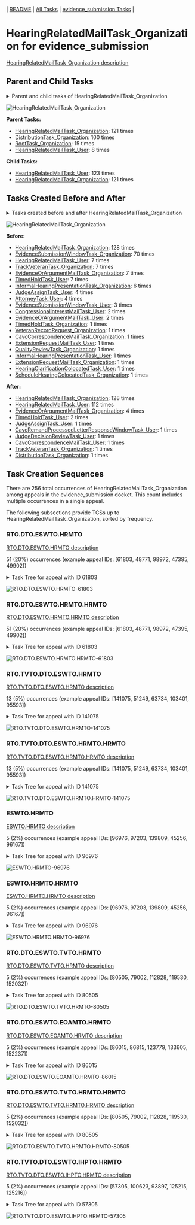 <!-- DO NOT EDIT THIS FILE.  This file is autogenerated. -->
| [README](../README.md) | [All Tasks](../alltasks.md) | [evidence_submission Tasks](tasklist.md) |

# HearingRelatedMailTask_Organization for evidence_submission

[HearingRelatedMailTask_Organization description](../descr/HearingRelatedMailTask_Organization.md)

## Parent and Child Tasks

<details><summary markdown='span'>Parent and child tasks of HearingRelatedMailTask_Organization
</summary>

```
digraph G {
rankdir=LR;
node [shape=box]
"HearingRelatedMailTask_Organization" -> "HearingRelatedMailTask_User" [label=123]
"HearingRelatedMailTask_Organization" -> "HearingRelatedMailTask_Organization" [label=121]
"HearingRelatedMailTask_Organization" -> "HearingRelatedMailTask_Organization" [label=121]
"DistributionTask_Organization" -> "HearingRelatedMailTask_Organization" [label=100]
"RootTask_Organization" -> "HearingRelatedMailTask_Organization" [label=15]
"HearingRelatedMailTask_User" -> "HearingRelatedMailTask_Organization" [label=8]
}
```
</details>

![HearingRelatedMailTask_Organization](dot/HearingRelatedMailTask_Organization-parentchild.dot.png)

**Parent Tasks:**

   * [HearingRelatedMailTask_Organization](HearingRelatedMailTask_Organization.md): 121 times
   * [DistributionTask_Organization](DistributionTask_Organization.md): 100 times
   * [RootTask_Organization](RootTask_Organization.md): 15 times
   * [HearingRelatedMailTask_User](HearingRelatedMailTask_User.md): 8 times

**Child Tasks:**

   * [HearingRelatedMailTask_User](HearingRelatedMailTask_User.md): 123 times
   * [HearingRelatedMailTask_Organization](HearingRelatedMailTask_Organization.md): 121 times

## Tasks Created Before and After

<details><summary markdown='span'>Tasks created before and after HearingRelatedMailTask_Organization</summary>

```
digraph G {
rankdir=LR;

"HearingRelatedMailTask_Organization" -> "HearingRelatedMailTask_Organization" [label=128]
"HearingRelatedMailTask_Organization" -> "HearingRelatedMailTask_User" [label=112]
"HearingRelatedMailTask_Organization" -> "EvidenceOrArgumentMailTask_Organization" [label=4]
"HearingRelatedMailTask_Organization" -> "TimedHoldTask_User" [label=2]
"HearingRelatedMailTask_Organization" -> "TrackVeteranTask_Organization" [label=1]
"HearingRelatedMailTask_Organization" -> "JudgeDecisionReviewTask_User" [label=1]
"HearingRelatedMailTask_Organization" -> "JudgeAssignTask_User" [label=1]
"HearingRelatedMailTask_Organization" -> "DistributionTask_Organization" [label=1]
"HearingRelatedMailTask_Organization" -> "CavcRemandProcessedLetterResponseWindowTask_User" [label=1]
"HearingRelatedMailTask_Organization" -> "CavcCorrespondenceMailTask_User" [label=1]
"HearingRelatedMailTask_Organization" -> "HearingRelatedMailTask_Organization" [label=128]
"EvidenceSubmissionWindowTask_Organization" -> "HearingRelatedMailTask_Organization" [label=70]
"TrackVeteranTask_Organization" -> "HearingRelatedMailTask_Organization" [label=7]
"TimedHoldTask_User" -> "HearingRelatedMailTask_Organization" [label=7]
"HearingRelatedMailTask_User" -> "HearingRelatedMailTask_Organization" [label=7]
"EvidenceOrArgumentMailTask_Organization" -> "HearingRelatedMailTask_Organization" [label=7]
"InformalHearingPresentationTask_Organization" -> "HearingRelatedMailTask_Organization" [label=6]
"JudgeAssignTask_User" -> "HearingRelatedMailTask_Organization" [label=4]
"AttorneyTask_User" -> "HearingRelatedMailTask_Organization" [label=4]
"EvidenceSubmissionWindowTask_User" -> "HearingRelatedMailTask_Organization" [label=3]
"EvidenceOrArgumentMailTask_User" -> "HearingRelatedMailTask_Organization" [label=2]
"CongressionalInterestMailTask_User" -> "HearingRelatedMailTask_Organization" [label=2]
"VeteranRecordRequest_Organization" -> "HearingRelatedMailTask_Organization" [label=1]
"TimedHoldTask_Organization" -> "HearingRelatedMailTask_Organization" [label=1]
"ScheduleHearingColocatedTask_Organization" -> "HearingRelatedMailTask_Organization" [label=1]
"QualityReviewTask_Organization" -> "HearingRelatedMailTask_Organization" [label=1]
"InformalHearingPresentationTask_User" -> "HearingRelatedMailTask_Organization" [label=1]
"HearingClarificationColocatedTask_User" -> "HearingRelatedMailTask_Organization" [label=1]
"ExtensionRequestMailTask_User" -> "HearingRelatedMailTask_Organization" [label=1]
"ExtensionRequestMailTask_Organization" -> "HearingRelatedMailTask_Organization" [label=1]
"CavcCorrespondenceMailTask_Organization" -> "HearingRelatedMailTask_Organization" [label=1]
}
```
</details>

![HearingRelatedMailTask_Organization](dot/HearingRelatedMailTask_Organization.dot.png)

**Before:**

   * [HearingRelatedMailTask_Organization](HearingRelatedMailTask_Organization.md): 128 times
   * [EvidenceSubmissionWindowTask_Organization](EvidenceSubmissionWindowTask_Organization.md): 70 times
   * [HearingRelatedMailTask_User](HearingRelatedMailTask_User.md): 7 times
   * [TrackVeteranTask_Organization](TrackVeteranTask_Organization.md): 7 times
   * [EvidenceOrArgumentMailTask_Organization](EvidenceOrArgumentMailTask_Organization.md): 7 times
   * [TimedHoldTask_User](TimedHoldTask_User.md): 7 times
   * [InformalHearingPresentationTask_Organization](InformalHearingPresentationTask_Organization.md): 6 times
   * [JudgeAssignTask_User](JudgeAssignTask_User.md): 4 times
   * [AttorneyTask_User](AttorneyTask_User.md): 4 times
   * [EvidenceSubmissionWindowTask_User](EvidenceSubmissionWindowTask_User.md): 3 times
   * [CongressionalInterestMailTask_User](CongressionalInterestMailTask_User.md): 2 times
   * [EvidenceOrArgumentMailTask_User](EvidenceOrArgumentMailTask_User.md): 2 times
   * [TimedHoldTask_Organization](TimedHoldTask_Organization.md): 1 times
   * [VeteranRecordRequest_Organization](VeteranRecordRequest_Organization.md): 1 times
   * [CavcCorrespondenceMailTask_Organization](CavcCorrespondenceMailTask_Organization.md): 1 times
   * [ExtensionRequestMailTask_User](ExtensionRequestMailTask_User.md): 1 times
   * [QualityReviewTask_Organization](QualityReviewTask_Organization.md): 1 times
   * [InformalHearingPresentationTask_User](InformalHearingPresentationTask_User.md): 1 times
   * [ExtensionRequestMailTask_Organization](ExtensionRequestMailTask_Organization.md): 1 times
   * [HearingClarificationColocatedTask_User](HearingClarificationColocatedTask_User.md): 1 times
   * [ScheduleHearingColocatedTask_Organization](ScheduleHearingColocatedTask_Organization.md): 1 times

**After:**

   * [HearingRelatedMailTask_Organization](HearingRelatedMailTask_Organization.md): 128 times
   * [HearingRelatedMailTask_User](HearingRelatedMailTask_User.md): 112 times
   * [EvidenceOrArgumentMailTask_Organization](EvidenceOrArgumentMailTask_Organization.md): 4 times
   * [TimedHoldTask_User](TimedHoldTask_User.md): 2 times
   * [JudgeAssignTask_User](JudgeAssignTask_User.md): 1 times
   * [CavcRemandProcessedLetterResponseWindowTask_User](CavcRemandProcessedLetterResponseWindowTask_User.md): 1 times
   * [JudgeDecisionReviewTask_User](JudgeDecisionReviewTask_User.md): 1 times
   * [CavcCorrespondenceMailTask_User](CavcCorrespondenceMailTask_User.md): 1 times
   * [TrackVeteranTask_Organization](TrackVeteranTask_Organization.md): 1 times
   * [DistributionTask_Organization](DistributionTask_Organization.md): 1 times

## Task Creation Sequences

There are 256 total occurrences of HearingRelatedMailTask_Organization among appeals in the evidence_submission docket.  This count includes multiple occurrences in a single appeal.

The following subsections provide TCSs up to HearingRelatedMailTask_Organization, sorted by frequency.

### RTO.DTO.ESWTO.HRMTO

[RTO.DTO.ESWTO.HRMTO description](../descr/RTO.DTO.ESWTO.HRMTO.md)

51 (20%) occurrences (example appeal IDs: [61803, 48771, 98972, 47395, 49902])

<details><summary markdown='span'>Task Tree for appeal with ID 61803</summary>

```
@startuml
skinparam {
  ObjectBorderColor #555
  ObjectBorderThickness 0
  ObjectFontStyle bold
  ObjectFontSize 14
  ObjectAttributeFontColor #333
  ObjectAttributeFontSize 12
}
  object 0.RootTask #8dd3c7 {
Organization
}
  object 1.DistributionTask #ffffb3 {
Organization
}
  object 2.EvidenceSubmissionWindowTask #fccde5 {
Organization
}
  object 3.HearingRelatedMailTask #8dd3c7 {
Organization  <back:white>    </back>
}
  object 4.HearingRelatedMailTask #8dd3c7 {
Organization  <back:white>    </back>
}
  object 5.HearingRelatedMailTask #8dd3c7 {
User
}
  object 6.HearingRelatedMailTask #8dd3c7 {
Organization  <back:white>    </back>
}
  object 7.HearingRelatedMailTask #8dd3c7 {
Organization  <back:white>    </back>
}
  object 8.HearingRelatedMailTask #8dd3c7 {
User
}
  object 9.HearingRelatedMailTask #8dd3c7 {
Organization  <back:white>    </back>
}
  object 10.TrackVeteranTask #bebada {
Organization
}
0.RootTask -- 1.DistributionTask
1.DistributionTask -- 2.EvidenceSubmissionWindowTask
1.DistributionTask -- 3.HearingRelatedMailTask
3.HearingRelatedMailTask -- 4.HearingRelatedMailTask
4.HearingRelatedMailTask -- 5.HearingRelatedMailTask
1.DistributionTask -- 6.HearingRelatedMailTask
6.HearingRelatedMailTask -- 7.HearingRelatedMailTask
7.HearingRelatedMailTask -- 8.HearingRelatedMailTask
8.HearingRelatedMailTask -- 9.HearingRelatedMailTask
0.RootTask -- 10.TrackVeteranTask
@enduml
```
</details>

![RTO.DTO.ESWTO.HRMTO-61803](uml/RTO.DTO.ESWTO.HRMTO-61803.png)

### RTO.DTO.ESWTO.HRMTO.HRMTO

[RTO.DTO.ESWTO.HRMTO.HRMTO description](../descr/RTO.DTO.ESWTO.HRMTO.HRMTO.md)

51 (20%) occurrences (example appeal IDs: [61803, 48771, 98972, 47395, 49902])

<details><summary markdown='span'>Task Tree for appeal with ID 61803</summary>

```
@startuml
skinparam {
  ObjectBorderColor #555
  ObjectBorderThickness 0
  ObjectFontStyle bold
  ObjectFontSize 14
  ObjectAttributeFontColor #333
  ObjectAttributeFontSize 12
}
  object 0.RootTask #8dd3c7 {
Organization
}
  object 1.DistributionTask #ffffb3 {
Organization
}
  object 2.EvidenceSubmissionWindowTask #fccde5 {
Organization
}
  object 3.HearingRelatedMailTask #8dd3c7 {
Organization  <back:white>    </back>
}
  object 4.HearingRelatedMailTask #8dd3c7 {
Organization  <back:white>    </back>
}
  object 5.HearingRelatedMailTask #8dd3c7 {
User
}
  object 6.HearingRelatedMailTask #8dd3c7 {
Organization  <back:white>    </back>
}
  object 7.HearingRelatedMailTask #8dd3c7 {
Organization  <back:white>    </back>
}
  object 8.HearingRelatedMailTask #8dd3c7 {
User
}
  object 9.HearingRelatedMailTask #8dd3c7 {
Organization  <back:white>    </back>
}
  object 10.TrackVeteranTask #bebada {
Organization
}
0.RootTask -- 1.DistributionTask
1.DistributionTask -- 2.EvidenceSubmissionWindowTask
1.DistributionTask -- 3.HearingRelatedMailTask
3.HearingRelatedMailTask -- 4.HearingRelatedMailTask
4.HearingRelatedMailTask -- 5.HearingRelatedMailTask
1.DistributionTask -- 6.HearingRelatedMailTask
6.HearingRelatedMailTask -- 7.HearingRelatedMailTask
7.HearingRelatedMailTask -- 8.HearingRelatedMailTask
8.HearingRelatedMailTask -- 9.HearingRelatedMailTask
0.RootTask -- 10.TrackVeteranTask
@enduml
```
</details>

![RTO.DTO.ESWTO.HRMTO.HRMTO-61803](uml/RTO.DTO.ESWTO.HRMTO.HRMTO-61803.png)

### RTO.TVTO.DTO.ESWTO.HRMTO

[RTO.TVTO.DTO.ESWTO.HRMTO description](../descr/RTO.TVTO.DTO.ESWTO.HRMTO.md)

13 (5%) occurrences (example appeal IDs: [141075, 51249, 63734, 103401, 95593])

<details><summary markdown='span'>Task Tree for appeal with ID 141075</summary>

```
@startuml
skinparam {
  ObjectBorderColor #555
  ObjectBorderThickness 0
  ObjectFontStyle bold
  ObjectFontSize 14
  ObjectAttributeFontColor #333
  ObjectAttributeFontSize 12
}
  object 0.RootTask #8dd3c7 {
Organization
}
  object 1.TrackVeteranTask #bebada {
Organization
}
  object 2.DistributionTask #ffffb3 {
Organization
}
  object 3.EvidenceSubmissionWindowTask #fccde5 {
Organization
}
  object 4.HearingRelatedMailTask #8dd3c7 {
Organization  <back:white>    </back>
}
  object 5.HearingRelatedMailTask #8dd3c7 {
Organization  <back:white>    </back>
}
  object 6.HearingRelatedMailTask #8dd3c7 {
User
}
  object 7.HearingRelatedMailTask #8dd3c7 {
User
}
0.RootTask -- 1.TrackVeteranTask
0.RootTask -- 2.DistributionTask
2.DistributionTask -- 3.EvidenceSubmissionWindowTask
2.DistributionTask -- 4.HearingRelatedMailTask
4.HearingRelatedMailTask -- 5.HearingRelatedMailTask
5.HearingRelatedMailTask -- 6.HearingRelatedMailTask
5.HearingRelatedMailTask -- 7.HearingRelatedMailTask
@enduml
```
</details>

![RTO.TVTO.DTO.ESWTO.HRMTO-141075](uml/RTO.TVTO.DTO.ESWTO.HRMTO-141075.png)

### RTO.TVTO.DTO.ESWTO.HRMTO.HRMTO

[RTO.TVTO.DTO.ESWTO.HRMTO.HRMTO description](../descr/RTO.TVTO.DTO.ESWTO.HRMTO.HRMTO.md)

13 (5%) occurrences (example appeal IDs: [141075, 51249, 63734, 103401, 95593])

<details><summary markdown='span'>Task Tree for appeal with ID 141075</summary>

```
@startuml
skinparam {
  ObjectBorderColor #555
  ObjectBorderThickness 0
  ObjectFontStyle bold
  ObjectFontSize 14
  ObjectAttributeFontColor #333
  ObjectAttributeFontSize 12
}
  object 0.RootTask #8dd3c7 {
Organization
}
  object 1.TrackVeteranTask #bebada {
Organization
}
  object 2.DistributionTask #ffffb3 {
Organization
}
  object 3.EvidenceSubmissionWindowTask #fccde5 {
Organization
}
  object 4.HearingRelatedMailTask #8dd3c7 {
Organization  <back:white>    </back>
}
  object 5.HearingRelatedMailTask #8dd3c7 {
Organization  <back:white>    </back>
}
  object 6.HearingRelatedMailTask #8dd3c7 {
User
}
  object 7.HearingRelatedMailTask #8dd3c7 {
User
}
0.RootTask -- 1.TrackVeteranTask
0.RootTask -- 2.DistributionTask
2.DistributionTask -- 3.EvidenceSubmissionWindowTask
2.DistributionTask -- 4.HearingRelatedMailTask
4.HearingRelatedMailTask -- 5.HearingRelatedMailTask
5.HearingRelatedMailTask -- 6.HearingRelatedMailTask
5.HearingRelatedMailTask -- 7.HearingRelatedMailTask
@enduml
```
</details>

![RTO.TVTO.DTO.ESWTO.HRMTO.HRMTO-141075](uml/RTO.TVTO.DTO.ESWTO.HRMTO.HRMTO-141075.png)

### ESWTO.HRMTO

[ESWTO.HRMTO description](../descr/ESWTO.HRMTO.md)

5 (2%) occurrences (example appeal IDs: [96976, 97203, 139809, 45256, 96167])

<details><summary markdown='span'>Task Tree for appeal with ID 96976</summary>

```
@startuml
skinparam {
  ObjectBorderColor #555
  ObjectBorderThickness 0
  ObjectFontStyle bold
  ObjectFontSize 14
  ObjectAttributeFontColor #333
  ObjectAttributeFontSize 12
}
  object 0.RootTask #8dd3c7 {
Organization
}
  object 1.DistributionTask #ffffb3 {
Organization
}
  object 2.EvidenceSubmissionWindowTask #fccde5 {
Organization
}
  object 3.HearingRelatedMailTask #8dd3c7 {
Organization  <back:white>    </back>
}
  object 4.HearingRelatedMailTask #8dd3c7 {
Organization  <back:white>    </back>
}
  object 5.HearingRelatedMailTask #8dd3c7 {
User
}
  object 6.TimedHoldTask #fccde5 {
User
}
0.RootTask -- 1.DistributionTask
1.DistributionTask -- 2.EvidenceSubmissionWindowTask
1.DistributionTask -- 3.HearingRelatedMailTask
3.HearingRelatedMailTask -- 4.HearingRelatedMailTask
4.HearingRelatedMailTask -- 5.HearingRelatedMailTask
5.HearingRelatedMailTask -- 6.TimedHoldTask
@enduml
```
</details>

![ESWTO.HRMTO-96976](uml/ESWTO.HRMTO-96976.png)

### ESWTO.HRMTO.HRMTO

[ESWTO.HRMTO.HRMTO description](../descr/ESWTO.HRMTO.HRMTO.md)

5 (2%) occurrences (example appeal IDs: [96976, 97203, 139809, 45256, 96167])

<details><summary markdown='span'>Task Tree for appeal with ID 96976</summary>

```
@startuml
skinparam {
  ObjectBorderColor #555
  ObjectBorderThickness 0
  ObjectFontStyle bold
  ObjectFontSize 14
  ObjectAttributeFontColor #333
  ObjectAttributeFontSize 12
}
  object 0.RootTask #8dd3c7 {
Organization
}
  object 1.DistributionTask #ffffb3 {
Organization
}
  object 2.EvidenceSubmissionWindowTask #fccde5 {
Organization
}
  object 3.HearingRelatedMailTask #8dd3c7 {
Organization  <back:white>    </back>
}
  object 4.HearingRelatedMailTask #8dd3c7 {
Organization  <back:white>    </back>
}
  object 5.HearingRelatedMailTask #8dd3c7 {
User
}
  object 6.TimedHoldTask #fccde5 {
User
}
0.RootTask -- 1.DistributionTask
1.DistributionTask -- 2.EvidenceSubmissionWindowTask
1.DistributionTask -- 3.HearingRelatedMailTask
3.HearingRelatedMailTask -- 4.HearingRelatedMailTask
4.HearingRelatedMailTask -- 5.HearingRelatedMailTask
5.HearingRelatedMailTask -- 6.TimedHoldTask
@enduml
```
</details>

![ESWTO.HRMTO.HRMTO-96976](uml/ESWTO.HRMTO.HRMTO-96976.png)

### RTO.DTO.ESWTO.TVTO.HRMTO

[RTO.DTO.ESWTO.TVTO.HRMTO description](../descr/RTO.DTO.ESWTO.TVTO.HRMTO.md)

5 (2%) occurrences (example appeal IDs: [80505, 79002, 112828, 119530, 152032])

<details><summary markdown='span'>Task Tree for appeal with ID 80505</summary>

```
@startuml
skinparam {
  ObjectBorderColor #555
  ObjectBorderThickness 0
  ObjectFontStyle bold
  ObjectFontSize 14
  ObjectAttributeFontColor #333
  ObjectAttributeFontSize 12
}
  object 0.RootTask #8dd3c7 {
Organization
}
  object 1.TrackVeteranTask #bebada {
Organization
}
  object 2.DistributionTask #ffffb3 {
Organization
}
  object 3.EvidenceSubmissionWindowTask #fccde5 {
Organization
}
  object 4.TrackVeteranTask #bebada {
Organization
}
  object 5.HearingRelatedMailTask #8dd3c7 {
Organization  <back:white>    </back>
}
  object 6.HearingRelatedMailTask #8dd3c7 {
Organization  <back:white>    </back>
}
  object 7.HearingRelatedMailTask #8dd3c7 {
User
}
0.RootTask -- 1.TrackVeteranTask
0.RootTask -- 2.DistributionTask
2.DistributionTask -- 3.EvidenceSubmissionWindowTask
0.RootTask -- 4.TrackVeteranTask
2.DistributionTask -- 5.HearingRelatedMailTask
5.HearingRelatedMailTask -- 6.HearingRelatedMailTask
6.HearingRelatedMailTask -- 7.HearingRelatedMailTask
@enduml
```
</details>

![RTO.DTO.ESWTO.TVTO.HRMTO-80505](uml/RTO.DTO.ESWTO.TVTO.HRMTO-80505.png)

### RTO.DTO.ESWTO.EOAMTO.HRMTO

[RTO.DTO.ESWTO.EOAMTO.HRMTO description](../descr/RTO.DTO.ESWTO.EOAMTO.HRMTO.md)

5 (2%) occurrences (example appeal IDs: [86015, 86815, 123779, 133605, 152237])

<details><summary markdown='span'>Task Tree for appeal with ID 86015</summary>

```
@startuml
skinparam {
  ObjectBorderColor #555
  ObjectBorderThickness 0
  ObjectFontStyle bold
  ObjectFontSize 14
  ObjectAttributeFontColor #333
  ObjectAttributeFontSize 12
}
  object 0.RootTask #8dd3c7 {
Organization
}
  object 1.DistributionTask #ffffb3 {
Organization
}
  object 2.EvidenceSubmissionWindowTask #fccde5 {
Organization
}
  object 3.EvidenceOrArgumentMailTask #ffffb3 {
Organization
}
  object 4.HearingRelatedMailTask #8dd3c7 {
Organization  <back:white>    </back>
}
  object 5.HearingRelatedMailTask #8dd3c7 {
Organization  <back:white>    </back>
}
  object 6.HearingRelatedMailTask #8dd3c7 {
User
}
  object 7.TrackVeteranTask #bebada {
Organization
}
0.RootTask -- 1.DistributionTask
1.DistributionTask -- 2.EvidenceSubmissionWindowTask
0.RootTask -- 3.EvidenceOrArgumentMailTask
1.DistributionTask -- 4.HearingRelatedMailTask
4.HearingRelatedMailTask -- 5.HearingRelatedMailTask
5.HearingRelatedMailTask -- 6.HearingRelatedMailTask
0.RootTask -- 7.TrackVeteranTask
@enduml
```
</details>

![RTO.DTO.ESWTO.EOAMTO.HRMTO-86015](uml/RTO.DTO.ESWTO.EOAMTO.HRMTO-86015.png)

### RTO.DTO.ESWTO.TVTO.HRMTO.HRMTO

[RTO.DTO.ESWTO.TVTO.HRMTO.HRMTO description](../descr/RTO.DTO.ESWTO.TVTO.HRMTO.HRMTO.md)

5 (2%) occurrences (example appeal IDs: [80505, 79002, 112828, 119530, 152032])

<details><summary markdown='span'>Task Tree for appeal with ID 80505</summary>

```
@startuml
skinparam {
  ObjectBorderColor #555
  ObjectBorderThickness 0
  ObjectFontStyle bold
  ObjectFontSize 14
  ObjectAttributeFontColor #333
  ObjectAttributeFontSize 12
}
  object 0.RootTask #8dd3c7 {
Organization
}
  object 1.TrackVeteranTask #bebada {
Organization
}
  object 2.DistributionTask #ffffb3 {
Organization
}
  object 3.EvidenceSubmissionWindowTask #fccde5 {
Organization
}
  object 4.TrackVeteranTask #bebada {
Organization
}
  object 5.HearingRelatedMailTask #8dd3c7 {
Organization  <back:white>    </back>
}
  object 6.HearingRelatedMailTask #8dd3c7 {
Organization  <back:white>    </back>
}
  object 7.HearingRelatedMailTask #8dd3c7 {
User
}
0.RootTask -- 1.TrackVeteranTask
0.RootTask -- 2.DistributionTask
2.DistributionTask -- 3.EvidenceSubmissionWindowTask
0.RootTask -- 4.TrackVeteranTask
2.DistributionTask -- 5.HearingRelatedMailTask
5.HearingRelatedMailTask -- 6.HearingRelatedMailTask
6.HearingRelatedMailTask -- 7.HearingRelatedMailTask
@enduml
```
</details>

![RTO.DTO.ESWTO.TVTO.HRMTO.HRMTO-80505](uml/RTO.DTO.ESWTO.TVTO.HRMTO.HRMTO-80505.png)

### RTO.TVTO.DTO.ESWTO.IHPTO.HRMTO

[RTO.TVTO.DTO.ESWTO.IHPTO.HRMTO description](../descr/RTO.TVTO.DTO.ESWTO.IHPTO.HRMTO.md)

5 (2%) occurrences (example appeal IDs: [57305, 100623, 93897, 125215, 125216])

<details><summary markdown='span'>Task Tree for appeal with ID 57305</summary>

```
@startuml
skinparam {
  ObjectBorderColor #555
  ObjectBorderThickness 0
  ObjectFontStyle bold
  ObjectFontSize 14
  ObjectAttributeFontColor #333
  ObjectAttributeFontSize 12
}
  object 0.RootTask #8dd3c7 {
Organization
}
  object 1.TrackVeteranTask #bebada {
Organization
}
  object 2.DistributionTask #ffffb3 {
Organization
}
  object 3.EvidenceSubmissionWindowTask #fccde5 {
Organization
}
  object 4.InformalHearingPresentationTask #fdb462 {
Organization
}
  object 5.HearingRelatedMailTask #8dd3c7 {
Organization  <back:white>    </back>
}
  object 6.HearingRelatedMailTask #8dd3c7 {
Organization  <back:white>    </back>
}
  object 7.HearingRelatedMailTask #8dd3c7 {
User
}
  object 8.HearingRelatedMailTask #8dd3c7 {
User
}
  object 9.HearingRelatedMailTask #8dd3c7 {
Organization  <back:white>    </back>
}
  object 10.JudgeAssignTask #ccebc5 {
User
}
  object 11.JudgeDecisionReviewTask #d9d9d9 {
User
}
  object 12.AttorneyTask #bc80bd {
User
}
  object 13.BvaDispatchTask #b3de69 {
Organization
}
  object 14.BvaDispatchTask #b3de69 {
User
}
0.RootTask -- 1.TrackVeteranTask
0.RootTask -- 2.DistributionTask
2.DistributionTask -- 3.EvidenceSubmissionWindowTask
2.DistributionTask -- 4.InformalHearingPresentationTask
2.DistributionTask -- 5.HearingRelatedMailTask
5.HearingRelatedMailTask -- 6.HearingRelatedMailTask
6.HearingRelatedMailTask -- 7.HearingRelatedMailTask
6.HearingRelatedMailTask -- 8.HearingRelatedMailTask
8.HearingRelatedMailTask -- 9.HearingRelatedMailTask
0.RootTask -- 10.JudgeAssignTask
0.RootTask -- 11.JudgeDecisionReviewTask
11.JudgeDecisionReviewTask -- 12.AttorneyTask
0.RootTask -- 13.BvaDispatchTask
13.BvaDispatchTask -- 14.BvaDispatchTask
@enduml
```
</details>

![RTO.TVTO.DTO.ESWTO.IHPTO.HRMTO-57305](uml/RTO.TVTO.DTO.ESWTO.IHPTO.HRMTO-57305.png)


